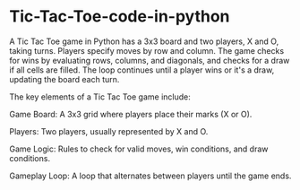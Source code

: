 # Tic-Tac-Toe-code-in-python
 A Tic Tac Toe game in Python has a 3x3 board and two players, X and O, taking turns. Players specify moves by row and column. The game checks for wins by evaluating rows, columns, and diagonals, and checks for a draw if all cells are filled. The loop continues until a player wins or it's a draw, updating the board each turn.

The key elements of a Tic Tac Toe game include:

Game Board: A 3x3 grid where players place their marks (X or O).

Players: Two players, usually represented by X and O.

Game Logic: Rules to check for valid moves, win conditions, and draw conditions.

Gameplay Loop: A loop that alternates between players until the game ends.
